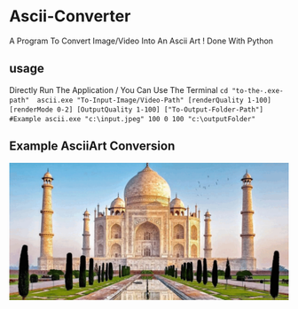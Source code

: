 # Ascii-Converter

A Program To Convert Image/Video Into An Ascii Art ! Done With Python

## usage
Directly Run The Application / You Can Use The Terminal
`
 cd "to-the-.exe-path" 
 ascii.exe "To-Input-Image/Video-Path" [renderQuality 1-100] [renderMode 0-2] [OutputQuality 1-100] ["To-Output-Folder-Path"]
 #Example
 ascii.exe "c:\input.jpeg" 100 0 100 "c:\outputFolder"
`

## Example AsciiArt Conversion
<img src="https://github.com/ManojTGN/Ascii-Converter/blob/main/outputs/CompressedTajMahal.gif" />
